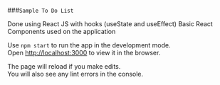 ###`Sample To Do List`

Done using React JS with hooks (useState and useEffect)
Basic React Components used on the application


Use `npm start` to run the app in the development mode.\
Open [http://localhost:3000](http://localhost:3000) to view it in the browser.

The page will reload if you make edits.\
You will also see any lint errors in the console.
